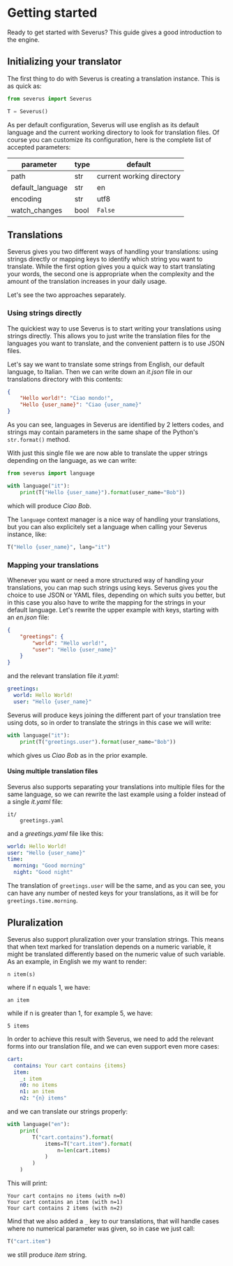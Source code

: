 Getting started
===============

Ready to get started with Severus? This guide gives a good introduction to the engine.

Initializing your translator
----------------------------

The first thing to do with Severus is creating a translation instance. This is as quick as:

```python
from severus import Severus

T = Severus()
```

As per default configuration, Severus will use english as its default language and the current working directory to look for translation files. Of course you can customize its configuration, here is the complete list of accepted parameters:

| parameter | type | default |
| --- | --- | --- |
| path | str | current working directory |
| default\_language | str | en |
| encoding | str | utf8 |
| watch\_changes | bool | `False` |

Translations
------------

Severus gives you two different ways of handling your translations: using strings directly or mapping keys to identify which string you want to translate. While the first option gives you a quick way to start translating your words, the second one is appropriate when the complexity and the amount of the translation increases in your daily usage.

Let's see the two approaches separately.

### Using strings directly

The quickiest way to use Severus is to start writing your translations using strings directly. This allows you to just write the translation files for the languages you want to translate, and the convenient pattern is to use JSON files. 

Let's say we want to translate some strings from English, our default language, to Italian. Then we can write down an *it.json* file in our translations directory with this contents:

```json
{
    "Hello world!": "Ciao mondo!",
    "Hello {user_name}": "Ciao {user_name}"
}
```

As you can see, languages in Severus are identified by 2 letters codes, and strings may contain parameters in the same shape of the Python's `str.format()` method.

With just this single file we are now able to translate the upper strings depending on the language, as we can write:

```python
from severus import language

with language("it"):
    print(T("Hello {user_name}").format(user_name="Bob"))
```

which will produce *Ciao Bob*.

The `language` context manager is a nice way of handling your translations, but you can also explicitely set a language when calling your Severus instance, like:

```python
T("Hello {user_name}", lang="it")
```

### Mapping your translations

Whenever you want or need a more structured way of handling your translations, you can map such strings using keys. Severus gives you the choice to use JSON or YAML files, depending on which suits you better, but in this case you also have to write the mapping for the strings in your default language. Let's rewrite the upper example with keys, starting with an *en.json* file:

```json
{
    "greetings": {
        "world": "Hello world!",
        "user": "Hello {user_name}"
    }
}
```

and the relevant translation file *it.yaml*:

```yaml
greetings:
  world: Hello World!
  user: "Hello {user_name}"
```

Severus will produce keys joining the different part of your translation tree using dots, so in order to translate the strings in this case we will write:

```python
with language("it"):
    print(T("greetings.user").format(user_name="Bob"))
```

which gives us *Ciao Bob* as in the prior example.

#### Using multiple translation files

Severus also supports separating your translations into multiple files for the same language, so we can rewrite the last example using a folder instead of a single *it.yaml* file:

    it/
        greetings.yaml

and a *greetings.yaml* file like this:

```yaml
world: Hello World!
user: "Hello {user_name}"
time:
  morning: "Good morning"
  night: "Good night"
```

The translation of `greetings.user` will be the same, and as you can see, you can have any number of nested keys for your translations, as it will be for `greetings.time.morning`.

Pluralization
-------------

Severus also support pluralization over your translation strings. This means that when text marked for translation depends on a numeric variable, it might be translated differently based on the numeric value of such variable. As an example, in English we my want to render:

    n item(s)

where if n equals 1, we have:

    an item

while if n is greater than 1, for example 5, we have:

    5 items

In order to achieve this result with Severus, we need to add the relevant forms into our translation file, and we can even support even more cases:

```yaml
cart:
  contains: Your cart contains {items}
  item:
    _: item
    n0: no items
    n1: an item
    n2: "{n} items"
```

and we can translate our strings properly:

```python
with language("en"):
    print(
        T("cart.contains").format(
            items=T("cart.item").format(
                n=len(cart.items)
            )
        )
    )
```

This will print:

    Your cart contains no items (with n=0)
    Your cart contains an item (with n=1)
    Your cart contains 2 items (with n=2)

Mind that we also added a `_` key to our translations, that will handle cases where no numerical parameter was given, so in case we just call:

```python
T("cart.item")
```

we still produce *item* string.
